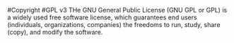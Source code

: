#Copyright
#GPL v3
THe GNU General Public License (GNU GPL or GPL) is a widely used free software license, which guarantees end users (individuals, organizations, companies) the freedoms to run, study, share (copy), and modify the software.